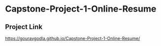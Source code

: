 # Capstone-Project-1-Online-Resume
## Project Link
https://gouravgodla.github.io/Capstone-Project-1-Online-Resume/
